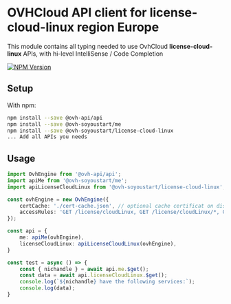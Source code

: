 # OVHCloud API client for **license-cloud-linux** region Europe

This module contains all typing needed to use OvhCloud **license-cloud-linux** APIs, with hi-level IntelliSense / Code Completion

[![NPM Version](https://img.shields.io/npm/v/@ovh-soyoustart/license-cloud-linux.svg?style=flat)](https://www.npmjs.org/package/@ovh-soyoustart/license-cloud-linux)

## Setup

With npm:

```bash
npm install --save @ovh-api/api
npm install --save @ovh-soyoustart/me
npm install --save @ovh-soyoustart/license-cloud-linux
... Add all APIs you needs
```

## Usage

```typescript
import OvhEngine from '@ovh-api/api';
import apiMe from '@ovh-soyoustart/me';
import apiLicenseCloudLinux from '@ovh-soyoustart/license-cloud-linux';

const ovhEngine = new OvhEngine({ 
    certCache: './cert-cache.json', // optional cache certificat on disk.
    accessRules: 'GET /license/cloudLinux, GET /license/cloudLinux/*, GET /me', // optional limit the requested privileges.
});

const api = {
    me: apiMe(ovhEngine),
    licenseCloudLinux: apiLicenseCloudLinux(ovhEngine),
}

const test = async () => {
    const { nichandle } = await api.me.$get();
    const data = await api.licenseCloudLinux.$get();
    console.log(`${nichandle} have the following services:`);
    console.log(data);
}
```
